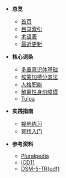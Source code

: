 - **总览**

  - <a href="#" onclick="window.location.hash = '#/Main_Page.html'; return false;">首页</a>
  - [目录索引](index.md)
  - [术语表](Glossary.md)
  - [最近更新](index#/recent)

- **核心词条**

  - [多重意识体基础](entries/Plurality-Basics.md)
  - [埃蒙加德分类法](entries/Emmengard-Classification.md)
  - [人格职能](entries/System-Roles.md)
  - [解离性身份障碍](entries/DID.md)
  - [Tulpa](entries/Tulpa.md)

- **实践指南**

  - [接地练习](entries/Grounding.md)
  - [冥想入门](entries/Meditation.md)

- **参考资料**
  - [Pluralpedia](https://pluralpedia.org/w/Main_Page)
  - [ICD11](https://icd.who.int/browse/2025-01/mms/zh)
  - [DSM-5-TR(pdf)](https://www.migna.ir/images/docs/files/000058/nf00058253-2.pdf)
